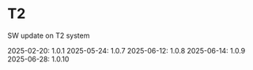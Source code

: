 # T2
SW update on T2 system

2025-02-20: 1.0.1
2025-05-24: 1.0.7
2025-06-12: 1.0.8
2025-06-14: 1.0.9
2025-06-28: 1.0.10
